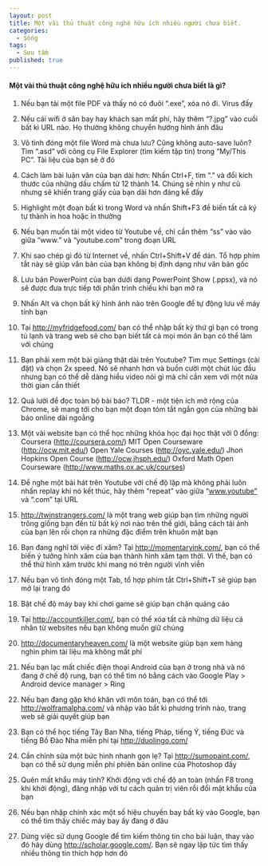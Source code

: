 ```yaml
---
layout: post
title: Một vài thủ thuật công nghệ hữu ích nhiều người chưa biết.
categories:
  - Sống
tags:
  - Sưu tầm
published: true
---
```

#### Một vài thủ thuật công nghệ hữu ích nhiều người chưa biết là gì?

1. Nếu bạn tải một file PDF và thấy nó có đuôi “.exe”, xóa nó đi. Virus đấy

2. Nếu cái wifi ở sân bay hay khách sạn mất phí, hãy thêm “?.jpg” vào cuối bất kì URL nào. Họ thường không chuyển hướng hình ảnh đâu

3. Vô tình đóng một file Word mà chưa lưu? Cũng không auto-save luôn? Tìm “.asd” với công cụ File Explorer (tìm kiếm tập tin) trong “My/This PC”. Tài liệu của bạn sẽ ở đó

4. Cách làm bài luận văn của bạn dài hơn: Nhấn Ctrl+F, tìm “.” và đổi kích thước của những dấu chấm từ 12 thành 14. Chúng sẽ nhìn y như cũ nhưng sẽ khiến trang giấy của bạn dài hơn đáng kể đấy

5. Highlight một đoạn bất kì trong Word và nhấn Shift+F3 để biến tất cả ký tự thành in hoa hoặc in thường

6. Nếu bạn muốn tải một video từ Youtube về, chỉ cần thêm “ss” vào vào giữa “www.” và “youtube.com” trong đoạn URL

7. Khi sao chép gì đó từ Internet về, nhấn Ctrl+Shift+V để dán. Tổ hợp phím tắt này sẽ giúp văn bản của bạn không bị định dạng như văn bản gốc

8. Lưu bản PowerPoint của bạn dưới dạng PowerPoint Show (.ppsx), và nó sẽ được đưa trực tiếp tới phần trình chiếu khi bạn mở ra

9. Nhấn Alt và chọn bất kỳ hình ảnh nào trên Google để tự động lưu về máy tính bạn

10. Tại http://myfridgefood.com/ bạn có thể nhập bất kỳ thứ gì bạn có trong tủ lạnh và trang web sẽ cho bạn biết tất cả mọi món ăn bạn có thể làm với chúng

11. Bạn phải xem một bài giảng thật dài trên Youtube? Tìm mục Settings (cài đặt) và chọn 2x speed. Nó sẽ nhanh hơn và buồn cười một chút lúc đầu nhưng bạn có thể dễ dàng hiểu video nói gì mà chỉ cần xem với một nửa thời gian cần thiết

12. Quá lười để đọc toàn bộ bài báo? TLDR - một tiện ích mở rộng của Chrome, sẽ mang tới cho bạn một đoạn tóm tắt ngắn gọn của những bài báo online dài ngoằng

14. Một vài website bạn có thể học những khóa học đại học thật với 0 đồng:
Coursera (http://coursera.com/)
MIT Open Courseware (http://ocw.mit.edu/)
Open Yale Courses (http://oyc.yale.edu/)
Jhon Hopkins Open Course (http://ocw.jhsph.edu/)
Oxford Math Open Courseware (http://www.maths.ox.ac.uk/courses)

15. Để nghe một bài hát trên Youtube với chế độ lặp mà không phải luôn nhấn replay khi nó kết thúc, hãy thêm “repeat” vào giữa “www.youtube” và “.com” tại URL

16. http://twinstrangers.com/ là một trang web giúp bạn tìm những người trông giống bạn đến từ bất kỳ nơi nào trên thế giới, bằng cách tải ảnh của bạn lên rồi chọn ra những đặc điểm trên khuôn mặt bạn

17. Bạn đang nghĩ tới việc đi xăm? Tại http://momentaryink.com/, bạn có thể biến ý tưởng hình xăm của bạn thành hình xăm tạm thời. Vì thế, bạn có thể thử hình xăm trước khi mang nó trên người vĩnh viễn

18. Nếu bạn vô tình đóng một Tab, tổ hợp phím tắt Ctrl+Shift+T sẽ giúp bạn mở lại trang đó

19. Bật chế độ máy bay khi chơi game sẽ giúp bạn chặn quảng cáo

20. Tại http://accountkiller.com/, bạn có thể xóa tất cả những dữ liệu cá nhân từ websites nếu bạn không muốn giữ chúng

21. http://documentaryheaven.com/ là một website giúp bạn xem hàng nghìn phim tài liệu mà không mất phí

22. Nếu bạn lạc mất chiếc điện thoại Android của bạn ở trong nhà và nó đang ở chế độ rung, bạn có thể tìm nó bằng cách vào Google Play > Android device manager > Ring

23. Nếu bạn đang gặp khó khăn với môn toán, bạn có thể tới http://wolframalpha.com/ và nhập vào bất kì phương trình nào, trang web sẽ giải quyết giúp bạn

24. Bạn có thể học tiếng Tây Ban Nha, tiếng Pháp, tiếng Ý, tiếng Đức và tiếng Bồ Đào Nha miễn phí tại http://duolingo.com/

25. Cần chỉnh sửa một bức hình nhanh gọn lẹ? Tại http://sumopaint.com/, bạn có thể sử dụng miễn phí phiên bản online của Photoshop đấy

26. Quên mất khẩu máy tính? Khởi động với chế độ an toàn (nhấn F8 trong khi khởi động), đăng nhập với tư cách quản trị viên rồi đổi mật khẩu của bạn

27. Nếu bạn nhập chính xác một số hiệu chuyến bay bất kỳ vào Google, bạn có thể tìm thấy chiếc máy bay ấy đang ở đâu

28. Dừng việc sử dụng Google để tìm kiếm thông tin cho bài luận, thay vào đó hãy dùng http://scholar.google.com/. Bạn sẽ ngay lập tức tìm thấy nhiều thông tin thích hợp hơn đó